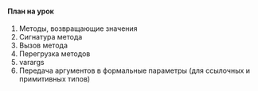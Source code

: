 #### План на урок

1. Методы, возвращающие значения
2. Сигнатура метода
3. Вызов метода
4. Перегрузка методов
5. varargs
6. Передача аргументов в формальные параметры (для ссылочных и примитивных типов)


